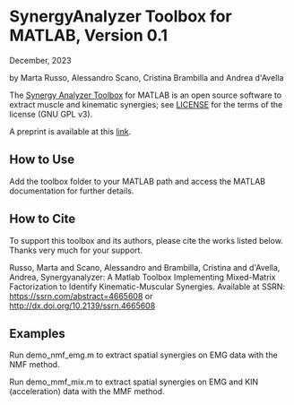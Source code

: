 # SynergyAnalyzer Toolbox for MATLAB, Version 0.1

December, 2023 

by Marta Russo, Alessandro Scano, Cristina Brambilla and Andrea d'Avella

The [Synergy Analyzer Toolbox](https://github.com/SynergyAnalyzer/SynergyAnalyzerToolbox.git) for MATLAB is an open source software to extract muscle and kinematic synergies; see [LICENSE](https://github.com/SynergyAnalyzer/SynergyAnalyzerToolbox/blob/main/LICENSE) for the terms of the license (GNU GPL v3).

A preprint is available at this [link](http://dx.doi.org/10.2139/ssrn.4665608).

## How to Use
Add the toolbox folder to your MATLAB path and access the MATLAB documentation for further details.

## How to Cite
To support this toolbox and its authors, please cite the works listed below. Thanks very much for your support.

Russo, Marta and Scano, Alessandro and Brambilla, Cristina and d'Avella, Andrea, Synergyanalyzer: A Matlab Toolbox Implementing Mixed-Matrix Factorization to Identify Kinematic-Muscular Synergies. Available at SSRN: https://ssrn.com/abstract=4665608 or http://dx.doi.org/10.2139/ssrn.4665608

## Examples
Run demo_nmf_emg.m to extract spatial synergies on EMG data with the NMF method.

Run demo_mmf_mix.m to extract spatial synergies on EMG and KIN (acceleration) data with the MMF method.
